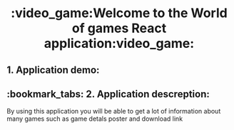 <h1 align="center">
  :video_game:Welcome to the World of games React application:video_game:
</h1>


<h2>1. Application demo:</h2>

<h2>:bookmark_tabs: 2. Application descreption:</h2>

  
  <p>By using this application you will be able to get a lot of information about many games such as 
     game detals poster and download link</p>

